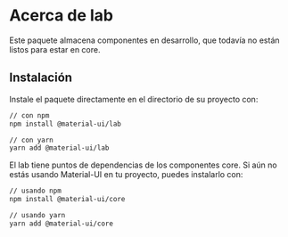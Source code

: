 # Acerca de lab

<p class="description">Este paquete almacena componentes en desarrollo, que todavía no están listos para estar en core.</p>

## Instalación

Instale el paquete directamente en el directorio de su proyecto con:

```sh
// con npm
npm install @material-ui/lab

// con yarn
yarn add @material-ui/lab
```

El lab tiene puntos de dependencias de los componentes core. Si aún no estás usando Material-UI en tu proyecto, puedes instalarlo con:

```sh
// usando npm
npm install @material-ui/core

// usando yarn
yarn add @material-ui/core
```